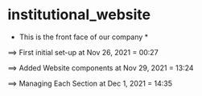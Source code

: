 # institutional_website


* This is the front face of our company *

==> First initial set-up at Nov 26, 2021 = 00:27

==> Added Website components at Nov 29, 2021 = 13:24

==> Managing Each Section at Dec 1, 2021 = 14:35
